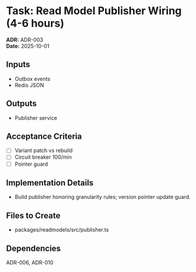 # Task: Read Model Publisher Wiring (4-6 hours)
**ADR:** ADR-003  
**Date:** 2025-10-01

## Inputs
- Outbox events
- Redis JSON

## Outputs
- Publisher service

## Acceptance Criteria
- [ ] Variant patch vs rebuild
- [ ] Circuit breaker 100/min
- [ ] Pointer guard

## Implementation Details
- Build publisher honoring granularity rules; version pointer update guard.

## Files to Create
- packages/readmodels/src/publisher.ts

## Dependencies
ADR-006, ADR-010
